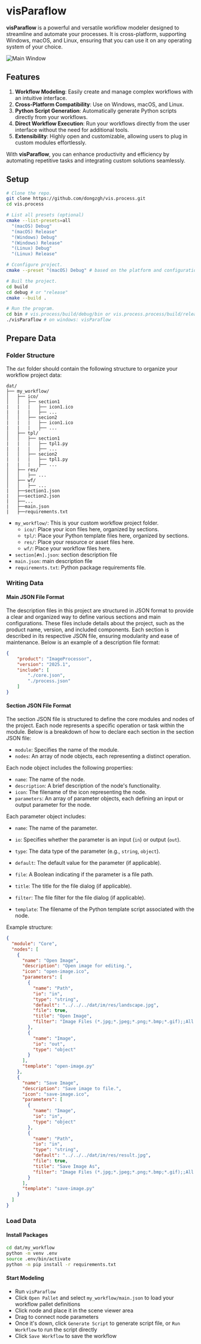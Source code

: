 # visParaflow

**visParaflow** is a powerful and versatile workflow modeler designed to streamline and automate your processes. It is cross-platform, supporting Windows, macOS, and Linux, ensuring that you can use it on any operating system of your choice.

![Main Window](/res/capture-main-window.png)

## Features

1. **Workflow Modeling**: Easily create and manage complex workflows with an intuitive interface.
2. **Cross-Platform Compatibility**: Use on Windows, macOS, and Linux.
3. **Python Script Generation**: Automatically generate Python scripts directly from your workflows.
4. **Direct Workflow Execution**: Run your workflows directly from the user interface without the need for additional tools.
5. **Extensibility**: Highly open and customizable, allowing users to plug in custom modules effortlessly.

With **visParaflow**, you can enhance productivity and efficiency by automating repetitive tasks and integrating custom solutions seamlessly.

## Setup

```bash
# Clone the repo.
git clone https://github.com/dongzgh/vis.process.git
cd vis.process

# List all presets (optional)
cmake --list-presets=all
  "(macOS) Debug"
  "(macOS) Release"
  "(Windows) Debug"
  "(Windows) Release"
  "(Linux) Debug"
  "(Linux) Release"

# Cconfigure project.
cmake --preset "(macOS) Debug" # based on the platform and configuration

# Buil the project.
cd build
cd debug # or "release"
cmake --build .

# Run the program.
cd bin # vis.process/build/debug/bin or vis.process.process/build/release/bin
./visParaflow # on windows: visParaflow
```

## Prepare Data

### Folder Structure

The `dat` folder should contain the following structure to organize your workflow project data:

```text
dat/
├── my_workflow/
│   ├── ico/
│   │   ├── section1
|   |   |   ├── icon1.ico
|   |   |   ├── ...
│   │   ├── secion2
|   |   |   ├── icon1.ico
|   |   |   ├── ...
│   ├── tpl/
│   │   ├── section1
|   |   |   ├── tpl1.py
|   |   |   ├── ...
│   │   ├── secion2
|   |   |   ├── tpl1.py
|   |   |   ├── ...
│   ├── res/
│   │   ├── ...
│   ├── wf/
│   │   ├── ...
|   ├──section1.json
|   ├──section2.json
|   ├──...
|   ├──main.json
|   ├──requirements.txt
```

- `my_workflow/`: This is your custom workflow project folder.
  - `ico/`: Place your icon files here, organized by sections.
  - `tpl/`: Place your Python template files here, organized by sections.
  - `res/`: Place your resource or asset files here.
  - `wf/`: Place your workflow files here.
- `section[#n].json`: section description file
- `main.json`: main description file
- `requirements.txt`: Python package requirements file.

### Writing Data

#### Main JSON File Format

The description files in this project are structured in JSON format to provide a clear and organized way to define various sections and main configurations. These files include details about the project, such as the product name, version, and included components. Each section is described in its respective JSON file, ensuring modularity and ease of maintenance. Below is an example of a description file format:

```json
{
    "product": "ImageProcessor",
    "version": "2025.1",
    "include": [
        "./core.json",
        "./process.json"
    ]
}
```

#### Section JSON File Format

The section JSON file is structured to define the core modules and nodes of the project. Each node represents a specific operation or task within the module. Below is a breakdown of how to declare each section in the section JSON file:

- `module`: Specifies the name of the module.
- `nodes`: An array of node objects, each representing a distinct operation.

Each node object includes the following properties:

- `name`: The name of the node.
- `description`: A brief description of the node's functionality.
- `icon`: The filename of the icon representing the node.
- `parameters`: An array of parameter objects, each defining an input or output parameter for the node.

Each parameter object includes:

- `name`: The name of the parameter.
- `io`: Specifies whether the parameter is an input (`in`) or output (`out`).
- `type`: The data type of the parameter (e.g., `string`, `object`).
- `default`: The default value for the parameter (if applicable).
- `file`: A Boolean indicating if the parameter is a file path.
- `title`: The title for the file dialog (if applicable).
- `filter`: The file filter for the file dialog (if applicable).

- `template`: The filename of the Python template script associated with the node.

Example structure:

```json
{
  "module": "Core",
  "nodes": [
    {
      "name": "Open Image",
      "description": "Open image for editing.",
      "icon": "open-image.ico",
      "parameters": [
        {
          "name": "Path",
          "io": "in",
          "type": "string",
          "default": "../../../dat/im/res/landscape.jpg",
          "file": true,
          "title": "Open Image",
          "filter": "Image Files (*.jpg;*.jpeg;*.png;*.bmp;*.gif);;All Files (*.*)"
        },
        {
          "name": "Image",
          "io": "out",
          "type": "object"
        }
      ],
      "template": "open-image.py"
    },
    {
      "name": "Save Image",
      "description": "Save image to file.",
      "icon": "save-image.ico",
      "parameters": [
        {
          "name": "Image",
          "io": "in",
          "type": "object"
        },
        {
          "name": "Path",
          "io": "in",
          "type": "string",
          "default": "../../../dat/im/res/result.jpg",
          "file": true,
          "title": "Save Image As",
          "filter": "Image Files (*.jpg;*.jpeg;*.png;*.bmp;*.gif);;All Files (*.*)"
        }
      ],
      "template": "save-image.py"
    }
  ]
}
```

### Load Data

#### Install Packages

```bash
cd dat/my_workflow
python -m venv .env
source .env/bin/activate
python -m pip install -r requirements.txt
```

#### Start Modeling

- Run `visParaflow`
- Click `Open Pallet` and select `my_workflow/main.json` to load your workflow pallet definitions
- Click node and place it in the scene viewer area
- Drag to connect node parameters
- Once it's down, click `Generate Script` to generate script file, or `Run Workflow` to run the script directly
- Click `Save Workflow` to save the workflow
